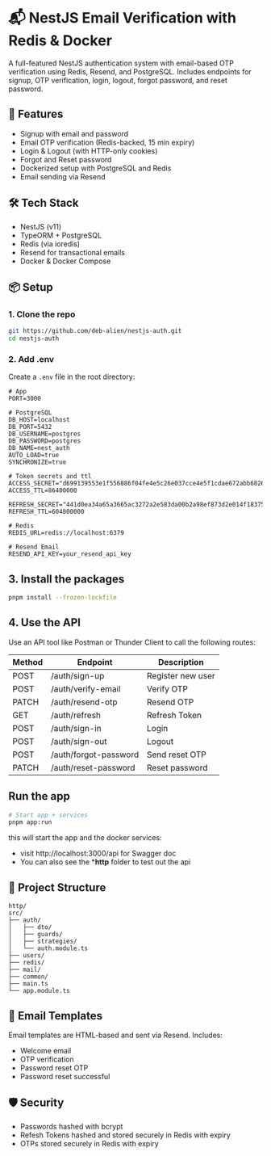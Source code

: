 # 📬 NestJS Email Verification with Redis & Docker

A full-featured NestJS authentication system with email-based OTP verification using Redis, Resend, and PostgreSQL. Includes endpoints for signup, OTP verification, login, logout, forgot password, and reset password.

## 🚀 Features

- Signup with email and password
- Email OTP verification (Redis-backed, 15 min expiry)
- Login & Logout (with HTTP-only cookies)
- Forgot and Reset password
- Dockerized setup with PostgreSQL and Redis
- Email sending via Resend

## 🛠️ Tech Stack

- NestJS (v11)
- TypeORM + PostgreSQL
- Redis (via ioredis)
- Resend for transactional emails
- Docker & Docker Compose

## 📦 Setup

### 1. Clone the repo

```bash
git https://github.com/deb-alien/nestjs-auth.git
cd nestjs-auth
```

### 2. Add .env

Create a `.env` file in the root directory:

```env
# App
PORT=3000

# PostgreSQL
DB_HOST=localhost
DB_PORT=5432
DB_USERNAME=postgres
DB_PASSWORD=postgres
DB_NAME=nest_auth
AUTO_LOAD=true
SYNCHRONIZE=true

# Token secrets and ttl
ACCESS_SECRET="d699139553e1f556886f04fe4e5c26e037cce4e5f1cdae672abb682640713737e42a27992ef6a481030795f2b9f1ab408c938a849d54d5432a1e951e0e17ac91"
ACCESS_TTL=86400000

REFRESH_SECRET="441d0ea34a65a3665ac3272a2e583da00b2a98ef873d2e014f183757f868d696f89c1934565d94512c35dc7ad86e90d1f070e34255303cf006baad42eb72ee68"
REFRESH_TTL=604800000

# Redis
REDIS_URL=redis://localhost:6379

# Resend Email
RESEND_API_KEY=your_resend_api_key
```

## 3. Install the packages

```bash
pnpm install --frozen-lockfile
```

## 4. Use the API

Use an API tool like Postman or Thunder Client to call the following routes:

| Method | Endpoint              | Description       |
| ------ | --------------------- | ----------------- |
| POST   | /auth/sign-up         | Register new user |
| POST   | /auth/verify-email    | Verify OTP        |
| PATCH  | /auth/resend-otp      | Resend OTP        |
| GET    | /auth/refresh         | Refresh Token     |
| POST   | /auth/sign-in         | Login             |
| POST   | /auth/sign-out        | Logout            |
| POST   | /auth/forgot-password | Send reset OTP    |
| PATCH  | /auth/reset-password  | Reset password    |

## Run the app

```bash
# Start app + services
pnpm app:run
```

this will start the app and the docker services:
- visit http://localhost:3000/api for Swagger doc
- You can also see the ***http** folder to test out the api



## 📂 Project Structure

```
http/
src/
├── auth/
│   ├── dto/
│   ├── guards/
│   ├── strategies/
│   └── auth.module.ts
├── users/
├── redis/
├── mail/
├── common/
├── main.ts
└── app.module.ts
```

## 📧 Email Templates

Email templates are HTML-based and sent via Resend. Includes:

- Welcome email
- OTP verification
- Password reset OTP
- Password reset successful

## 🛡️ Security

- Passwords hashed with bcrypt
- Refesh Tokens hashed and stored securely in Redis with expiry
- OTPs stored securely in Redis with expiry



